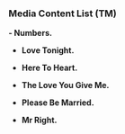### Media Content List (TM)
<b>  
 - Numbers.

 - Love Tonight.

 - Here To Heart.

 - The Love You Give Me.

 - Please Be Married.

 - Mr Right. 
</b>
